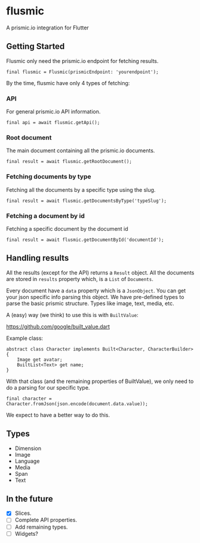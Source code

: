 # flusmic

A prismic.io integration for Flutter

## Getting Started

Flusmic only need the prismic.io endpoint for fetching results.

```
final flusmic = Flusmic(prismicEndpoint: 'yourendpoint');
```

By the time, flusmic have only 4 types of fetching:

### API
For general prismic.io API information.
```
final api = await flusmic.getApi();
```

### Root document
The main document containing all the prismic.io documents.
```
final result = await flusmic.getRootDocument();
```

### Fetching documents by type
Fetching all the documents by a specific type using the slug. 
```
final result = await flusmic.getDocumentsByType('typeSlug');
```

### Fetching a document by id
Fetching a specific document by the document id 
```
final result = await flusmic.getDocumentById('documentId');
```

## Handling results

All the results (except for the API) returns a `Result` object. All the documents are stored in `results` property which, is a `List` of `Documents`.

Every document have a `data` property which is a `JsonObject`. You can get your json specific info parsing this object. We have pre-defined types to parse the basic prismic structure. Types like image, text, media, etc.

A (easy) way (we think) to use this is with `BuiltValue`:

https://github.com/google/built_value.dart

Example class:
```
abstract class Character implements Built<Character, CharacterBuilder> {
    Image get avatar;
    BuiltList<Text> get name;
}
```

With that class (and the remaining properties of BuiltValue), we only need to do a parsing for our specific type.

```
final character = Character.fromJson(json.encode(document.data.value));
```

We expect to have a better way to do this.

## Types
- Dimension
- Image
- Language
- Media
- Span
- Text

## In the future
- [X] Slices.
- [ ] Complete API properties.
- [ ] Add remaining types.
- [ ] Widgets?
